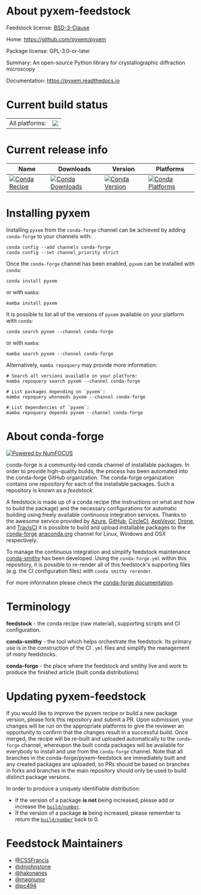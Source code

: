 About pyxem-feedstock
=====================

Feedstock license: [BSD-3-Clause](https://github.com/conda-forge/pyxem-feedstock/blob/main/LICENSE.txt)

Home: https://github.com/pyxem/pyxem

Package license: GPL-3.0-or-later

Summary: An open-source Python library for crystallographic diffraction microscopy

Documentation: https://pyxem.readthedocs.io

Current build status
====================


<table><tr><td>All platforms:</td>
    <td>
      <a href="https://dev.azure.com/conda-forge/feedstock-builds/_build/latest?definitionId=6609&branchName=main">
        <img src="https://dev.azure.com/conda-forge/feedstock-builds/_apis/build/status/pyxem-feedstock?branchName=main">
      </a>
    </td>
  </tr>
</table>

Current release info
====================

| Name | Downloads | Version | Platforms |
| --- | --- | --- | --- |
| [![Conda Recipe](https://img.shields.io/badge/recipe-pyxem-green.svg)](https://anaconda.org/conda-forge/pyxem) | [![Conda Downloads](https://img.shields.io/conda/dn/conda-forge/pyxem.svg)](https://anaconda.org/conda-forge/pyxem) | [![Conda Version](https://img.shields.io/conda/vn/conda-forge/pyxem.svg)](https://anaconda.org/conda-forge/pyxem) | [![Conda Platforms](https://img.shields.io/conda/pn/conda-forge/pyxem.svg)](https://anaconda.org/conda-forge/pyxem) |

Installing pyxem
================

Installing `pyxem` from the `conda-forge` channel can be achieved by adding `conda-forge` to your channels with:

```
conda config --add channels conda-forge
conda config --set channel_priority strict
```

Once the `conda-forge` channel has been enabled, `pyxem` can be installed with `conda`:

```
conda install pyxem
```

or with `mamba`:

```
mamba install pyxem
```

It is possible to list all of the versions of `pyxem` available on your platform with `conda`:

```
conda search pyxem --channel conda-forge
```

or with `mamba`:

```
mamba search pyxem --channel conda-forge
```

Alternatively, `mamba repoquery` may provide more information:

```
# Search all versions available on your platform:
mamba repoquery search pyxem --channel conda-forge

# List packages depending on `pyxem`:
mamba repoquery whoneeds pyxem --channel conda-forge

# List dependencies of `pyxem`:
mamba repoquery depends pyxem --channel conda-forge
```


About conda-forge
=================

[![Powered by
NumFOCUS](https://img.shields.io/badge/powered%20by-NumFOCUS-orange.svg?style=flat&colorA=E1523D&colorB=007D8A)](https://numfocus.org)

conda-forge is a community-led conda channel of installable packages.
In order to provide high-quality builds, the process has been automated into the
conda-forge GitHub organization. The conda-forge organization contains one repository
for each of the installable packages. Such a repository is known as a *feedstock*.

A feedstock is made up of a conda recipe (the instructions on what and how to build
the package) and the necessary configurations for automatic building using freely
available continuous integration services. Thanks to the awesome service provided by
[Azure](https://azure.microsoft.com/en-us/services/devops/), [GitHub](https://github.com/),
[CircleCI](https://circleci.com/), [AppVeyor](https://www.appveyor.com/),
[Drone](https://cloud.drone.io/welcome), and [TravisCI](https://travis-ci.com/)
it is possible to build and upload installable packages to the
[conda-forge](https://anaconda.org/conda-forge) [anaconda.org](https://anaconda.org/)
channel for Linux, Windows and OSX respectively.

To manage the continuous integration and simplify feedstock maintenance
[conda-smithy](https://github.com/conda-forge/conda-smithy) has been developed.
Using the ``conda-forge.yml`` within this repository, it is possible to re-render all of
this feedstock's supporting files (e.g. the CI configuration files) with ``conda smithy rerender``.

For more information please check the [conda-forge documentation](https://conda-forge.org/docs/).

Terminology
===========

**feedstock** - the conda recipe (raw material), supporting scripts and CI configuration.

**conda-smithy** - the tool which helps orchestrate the feedstock.
                   Its primary use is in the construction of the CI ``.yml`` files
                   and simplify the management of *many* feedstocks.

**conda-forge** - the place where the feedstock and smithy live and work to
                  produce the finished article (built conda distributions)


Updating pyxem-feedstock
========================

If you would like to improve the pyxem recipe or build a new
package version, please fork this repository and submit a PR. Upon submission,
your changes will be run on the appropriate platforms to give the reviewer an
opportunity to confirm that the changes result in a successful build. Once
merged, the recipe will be re-built and uploaded automatically to the
`conda-forge` channel, whereupon the built conda packages will be available for
everybody to install and use from the `conda-forge` channel.
Note that all branches in the conda-forge/pyxem-feedstock are
immediately built and any created packages are uploaded, so PRs should be based
on branches in forks and branches in the main repository should only be used to
build distinct package versions.

In order to produce a uniquely identifiable distribution:
 * If the version of a package **is not** being increased, please add or increase
   the [``build/number``](https://docs.conda.io/projects/conda-build/en/latest/resources/define-metadata.html#build-number-and-string).
 * If the version of a package **is** being increased, please remember to return
   the [``build/number``](https://docs.conda.io/projects/conda-build/en/latest/resources/define-metadata.html#build-number-and-string)
   back to 0.

Feedstock Maintainers
=====================

* [@CSSFrancis](https://github.com/CSSFrancis/)
* [@dnjohnstone](https://github.com/dnjohnstone/)
* [@hakonanes](https://github.com/hakonanes/)
* [@magnunor](https://github.com/magnunor/)
* [@pc494](https://github.com/pc494/)

